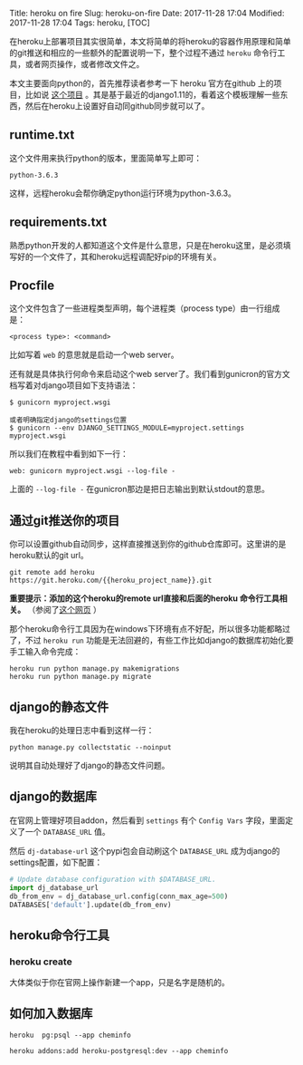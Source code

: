 Title: heroku on fire
Slug: heroku-on-fire
Date: 2017-11-28 17:04
Modified: 2017-11-28 17:04
Tags: heroku,
[TOC]

在heroku上部署项目其实很简单，本文将简单的将heroku的容器作用原理和简单的git推送和相应的一些额外的配置说明一下，整个过程不通过 `heroku` 命令行工具，或者网页操作，或者修改文件之。

本文主要面向python的，首先推荐读者参考一下 heroku 官方在github 上的项目，比如说 [这个项目](https://github.com/heroku/heroku-django-template) 。其是基于最近的django1.11的，看着这个模板理解一些东西，然后在heroku上设置好自动同github同步就可以了。



## runtime.txt

这个文件用来执行python的版本，里面简单写上即可：

    python-3.6.3

这样，远程heroku会帮你确定python运行环境为python-3.6.3。

## requirements.txt

熟悉python开发的人都知道这个文件是什么意思，只是在heroku这里，是必须填写好的一个文件了，其和heroku远程调配好pip的环境有关。

## Procfile

这个文件包含了一些进程类型声明，每个进程类（process type）由一行组成是： 

    <process type>: <command>
比如写着 `web` 的意思就是启动一个web server。

还有就是具体执行何命令来启动这个web server了。我们看到gunicron的官方文档写着对django项目如下支持语法：

```
$ gunicorn myproject.wsgi

或者明确指定django的settings位置
$ gunicorn --env DJANGO_SETTINGS_MODULE=myproject.settings myproject.wsgi
```

所以我们在教程中看到如下一行：

```
web: gunicorn myproject.wsgi --log-file -
```

上面的 `--log-file -` 在gunicron那边是把日志输出到默认stdout的意思。



## 通过git推送你的项目

你可以设置github自动同步，这样直接推送到你的github仓库即可。这里讲的是heroku默认的git url。

```
git remote add heroku  https://git.heroku.com/{{heroku_project_name}}.git
```



**重要提示：添加的这个heroku的remote url直接和后面的heroku 命令行工具相关。** （参阅了[这个网页](http://subin.logdown.com/posts/1594965) ） 

那个heroku命令行工具因为在windows下环境有点不好配，所以很多功能都略过了，不过 `heroku run` 功能是无法回避的，有些工作比如django的数据库初始化要手工输入命令完成： 

```
heroku run python manage.py makemigrations
heroku run python manage.py migrate
```



## django的静态文件

我在heroku的处理日志中看到这样一行：

```
python manage.py collectstatic --noinput
```

说明其自动处理好了django的静态文件问题。



## django的数据库

在官网上管理好项目addon，然后看到 `settings` 有个 `Config Vars` 字段，里面定义了一个 `DATABASE_URL` 值。

然后 `dj-database-url` 这个pypi包会自动刷这个 `DATABASE_URL` 成为django的settings配置，如下配置：

```python
# Update database configuration with $DATABASE_URL.
import dj_database_url
db_from_env = dj_database_url.config(conn_max_age=500)
DATABASES['default'].update(db_from_env)
```



## heroku命令行工具

### heroku create

大体类似于你在官网上操作新建一个app，只是名字是随机的。



## 如何加入数据库

    heroku  pg:psql --app cheminfo

    heroku addons:add heroku-postgresql:dev --app cheminfo